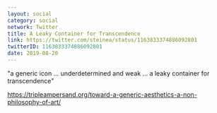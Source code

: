 ```yaml
---
layout: social
category: social
network: Twitter
title: A Leaky Container for Transcendence
link: https://twitter.com/steinea/status/1163833374886092801
twitterID: 1163833374886092801
date: 2019-08-20
---
```


"a generic icon ... underdetermined and weak ... a leaky container for transcendence"

<https://tripleampersand.org/toward-a-generic-aesthetics-a-non-philosophy-of-art/>
